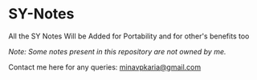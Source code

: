 # SY-Notes
All the SY Notes Will be Added for Portability and for other's benefits too

_Note: Some notes present in this repository are not owned by me._

Contact me here for any queries: minavpkaria@gmail.com 
